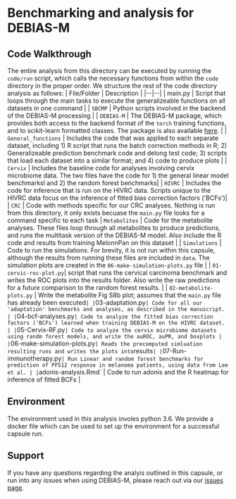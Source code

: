

# Benchmarking and analysis for DEBIAS-M

## Code Walkthrough
The entire analysis from this directory can be executed by running the `code/run` script, which calls the necessary functions from within the `code` directory in the proper order. We structure the rest of the code directory analysis as follows:
| File/Folder | Description |
|--|--|
| main.py | Script that loops through the main tasks to execute the generalizeable functions on all datasets in one command | 
| `SBCMP` | Python scripts involved in the backend of the DEBIAS-M processing |
| `DEBIAS-M` | The DEBIAS-M package, which provides both access to the backend format of the `torch` training functions, and to scikit-learn formatted classes. The package is also available [here](https://github.com/korem-lab/DEBIAS-M). |
| `General_functions` | Includes the code that was applied to each separate dataset, including 1) R script that runs the batch correction methods in R; 2) Generalizeable prediction benchmark code and delong test code; 3) scripts that load each dataset into a similar format; and 4) code to produce plots |
| `Cervix` | Includes the baseline code for analyses involving cervix microbiome data. The two files have the code for 1) the general linear model benchmarksl and 2) the random forest benchmarks|
| `HIVRC` | Includes the code for inference that is run on the HIVRC data. Scripts unique to the HIVRC data focus on the inference of fitted bias correction factors ('BCFs')|
| `CRC` | Code with methods specific for our CRC analyses. Nothing is run from this directory, it only exists becuase the `main.py` file looks for a command specific to each task  |
 `Metabolites` | Code for the metabolite analyses. These files loop through all metabolites to produce predictions, and runs the multitask version of the DEBIAS-M model. Also include the R code and results from training MelonnPan on this dataset |
| `Simulations` |  Code to run the simulations. For brevity, it is not run within this capsule, although the results from running these files are included in `data`. The simulation plots are created in the `06-make-simulation-plots.py` file |
| `01-cervic-roc-plot.py`| script that runs the cervical carcinoma benchmark and writes the ROC plots into the results folder. Also write the raw predictions for a future comparison to the random forest results.   | 
| `02-metabolite-plots.py` | Write the metabolite Fig S8b plot; assumes that the `main.py` file has already been executed` |
| `03-adaptation.py` | Code for all our 'adaptation' benchmarks and analyses, as described in the manuscript. |
| `04-bcf-analyses.py` | Code to analyze the fitted bias correction factors ('BCFs') learned when training DEBIAS-M on the HIVRC dataset. |
| `05-Cervix-RF.py` | Code to analyze the cervix microbiome datasets using randm forest models, and write the auROC, auPR, and boxplots |
| `06-make-simulation-plots.py` | Reads the precomputed simluation resulting runs and writes the plots into `results` |
| `07-Run-immunotherapy.py` | Run Linear and random forest benchmarks for prediction of PFS12 response in melanoma patients, using data from Lee et al. |
| `adonis-analysis.Rmd` | Code to run adonis and the R heatmap for inference of fitted BCFs |


## Environment
The environment used in this analysis involes python 3.6. We provide a docker file which can be used to set up the environment for a successful capsule run.

## Support
If you have any questions regarding the analyis outlined in this capsule, or run into any issues when using DEBIAS-M, please reach out via our [issues page](https://github.com/korem-lab/DEBIAS-M/issues).

